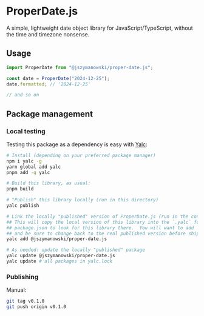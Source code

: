 # ProperDate.js

A simple, lightweight date object library for JavaScript/TypeScript, without the time and timezone nonsense.

## Usage

```js
import ProperDate from "@jszymanowski/proper-date.js";

const date = ProperDate("2024-12-25");
date.formatted; // '2024-12-25'

// and so on
```

## Package management

### Local testing

Testing this package as a dependency is easy with [Yalc](https://github.com/wclr/yalc):

```bash
# Install (depending on your preferred package manager)
npm i yalc -g
yarn global add yalc
pnpm add -g yalc

# Build this library, as usual:
pnpm build

# "Publish" this library locally (run in this directory)
yalc publish

# Link the locally "published" version of ProperDate.js (run in the consuming app/library)
## This will copy the local version of this library into the `.yalc` folder and modify your
## package.json to look for this library there.  You will want to add `.yalc` to your `.gitignore`,
## and be sure to change back to the real published version before shipping.
yalc add @jszymanowski/proper-date.js

# As needed: update the locally "published" package
yalc update @jszymanowski/proper-date.js
yalc update # all packages in yalc.lock

```

### Publishing

Manual:

```bash
git tag v0.1.0
git push origin v0.1.0
```
